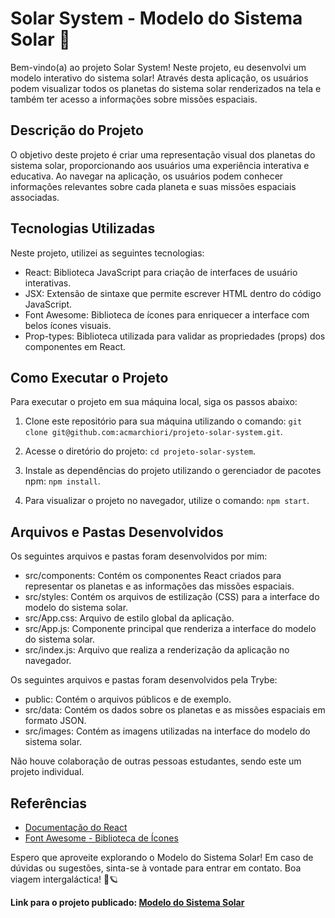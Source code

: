 # Solar System - Modelo do Sistema Solar 🌌

Bem-vindo(a) ao projeto Solar System! Neste projeto, eu desenvolvi um modelo interativo do sistema solar! Através desta aplicação, os usuários podem visualizar todos os planetas do sistema solar renderizados na tela e também ter acesso a informações sobre missões espaciais.

## Descrição do Projeto

O objetivo deste projeto é criar uma representação visual dos planetas do sistema solar, proporcionando aos usuários uma experiência interativa e educativa. Ao navegar na aplicação, os usuários podem conhecer informações relevantes sobre cada planeta e suas missões espaciais associadas.

## Tecnologias Utilizadas

Neste projeto, utilizei as seguintes tecnologias:

- React: Biblioteca JavaScript para criação de interfaces de usuário interativas.
- JSX: Extensão de sintaxe que permite escrever HTML dentro do código JavaScript.
- Font Awesome: Biblioteca de ícones para enriquecer a interface com belos ícones visuais.
- Prop-types: Biblioteca utilizada para validar as propriedades (props) dos componentes em React.

## Como Executar o Projeto

Para executar o projeto em sua máquina local, siga os passos abaixo:

1. Clone este repositório para sua máquina utilizando o comando: `git clone git@github.com:acmarchiori/projeto-solar-system.git`.

2. Acesse o diretório do projeto: `cd projeto-solar-system`.

3. Instale as dependências do projeto utilizando o gerenciador de pacotes npm: `npm install`.

4. Para visualizar o projeto no navegador, utilize o comando: `npm start`.

## Arquivos e Pastas Desenvolvidos

Os seguintes arquivos e pastas foram desenvolvidos por mim:

- src/components: Contém os componentes React criados para representar os planetas e as informações das missões espaciais.
- src/styles: Contém os arquivos de estilização (CSS) para a interface do modelo do sistema solar.
- src/App.css: Arquivo de estilo global da aplicação.
- src/App.js: Componente principal que renderiza a interface do modelo do sistema solar.
- src/index.js: Arquivo que realiza a renderização da aplicação no navegador.

Os seguintes arquivos e pastas foram desenvolvidos pela Trybe:

- public: Contém o arquivos públicos e de exemplo.
- src/data: Contém os dados sobre os planetas e as missões espaciais em formato JSON.
- src/images: Contém as imagens utilizadas na interface do modelo do sistema solar.

Não houve colaboração de outras pessoas estudantes, sendo este um projeto individual.

## Referências

- [Documentação do React](https://reactjs.org/)
- [Font Awesome - Biblioteca de Ícones](https://fontawesome.com/)

Espero que aproveite explorando o Modelo do Sistema Solar! Em caso de dúvidas ou sugestões, sinta-se à vontade para entrar em contato. Boa viagem intergaláctica! 🚀🪐

**Link para o projeto publicado: [Modelo do Sistema Solar](https://projeto-solar-system.surge.sh/)**
